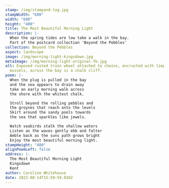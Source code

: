 ```yaml
---
stamp: /img/stampand-log.jpg
stampWidth: "600"
width: "600"
height: "400"
title: The Most Beautiful Morning Light
description: |-
  When the spring tides are low take a walk in the bay.
  Part of the postcard collection 'Beyond the Pebbles'
collection: Beyond the Pebbles
aspect: landscape
image: /img/morning-light-kingsdown.jpg
metaImage: /img/morning-light-original-fb.jpg
alt: Exposed rusted train wheel attached to chains, encrusted with limpets and
  mussels, across the bay is a chalk cliff.
poem: |-
  When the plug is pulled in the bay 
  and the sea appears to drain away 
  take an early morning walk across 
  the shore with the whitest chalk.

  Stroll beyond the rolling pebbles and
  the groynes that reach onto the levels
  Skirt around the sandy pools towards
  the sea that sparkles like jewels.

  Watch seabirds stalk the shallow waters
  Listen as the waves gently ebb and falter
  Amble back as the suns path grows bright
  Enjoy the most beautiful morning light.
stampHeight: "400"
alignPoemLeft: false
address: |-
  The Most Beautiful Morning Light
  Kingsdown
  Kent
author: Caroline Whitehouse
date: 2022-08-14T15:59:59.036Z
---
```

